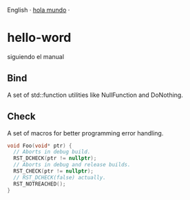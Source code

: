 English ·
[hola mundo]() ·
# hello-word
siguiendo el manual


## Bind
  A set of std::function utilities like NullFunction and DoNothing.

## Check
  A set of macros for better programming error handling.

```cpp
void Foo(void* ptr) {
  // Aborts in debug build.
  RST_DCHECK(ptr != nullptr);
  // Aborts in debug and release builds.
  RST_CHECK(ptr != nullptr);
  // RST_DCHECK(false) actually.
  RST_NOTREACHED();
}
```
